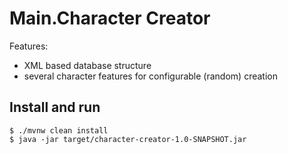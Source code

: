 # Main.Character Creator
Features:
- XML based database structure
- several character features for configurable (random) creation

## Install and run

```shell
$ ./mvnw clean install
$ java -jar target/character-creator-1.0-SNAPSHOT.jar 
```